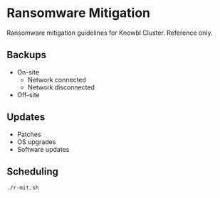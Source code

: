 # Ransomware Mitigation

Ransomware mitigation guidelines for Knowbl Cluster. Reference only.

## Backups

- On-site
	- Network connected
	- Network disconnected
- Off-site 

## Updates

- Patches
- OS upgrades
- Software updates

## Scheduling

`./r-mit.sh`